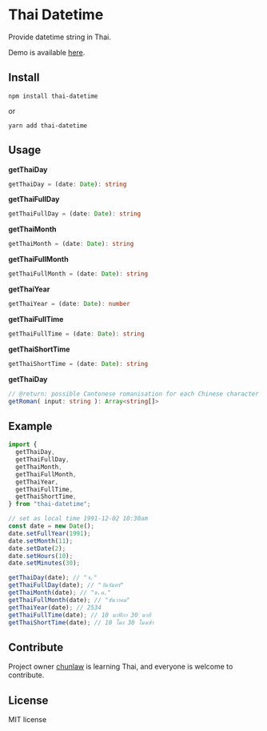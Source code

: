 Thai Datetime
=========

Provide datetime string in Thai. 

Demo is available [here](https://ink.chunlaw.io/ref/datetime).

## Install
```
npm install thai-datetime
```
or
```
yarn add thai-datetime
```

## Usage

__getThaiDay__
```ts
getThaiDay = (date: Date): string
```
__getThaiFullDay__
```ts
getThaiFullDay = (date: Date): string
```
__getThaiMonth__
```ts
getThaiMonth = (date: Date): string
```
__getThaiFullMonth__
```ts
getThaiFullMonth = (date: Date): string
```
__getThaiYear__
```ts
getThaiYear = (date: Date): number
```
__getThaiFullTime__
```ts
getThaiFullTime = (date: Date): string
```
__getThaiShortTime__
```ts
getThaiShortTime = (date: Date): string
```

__getThaiDay__
```ts
// @return: possible Cantonese romanisation for each Chinese character in the input string
getRoman( input: string ): Array<string[]>
```

## Example

```ts
import {
  getThaiDay,
  getThaiFullDay,
  getThaiMonth,
  getThaiFullMonth,
  getThaiYear,
  getThaiFullTime,
  getThaiShortTime,
} from "thai-datetime";

// set as local time 1991-12-02 10:30am
const date = new Date();
date.setFullYear(1991);
date.setMonth(11);
date.setDate(2);
date.setHours(10);
date.setMinutes(30);

getThaiDay(date); // "จ."
getThaiFullDay(date); // "วันจันทร์"
getThaiMonth(date); // "ธ.ค."
getThaiFullMonth(date); // "ธันวาคม"
getThaiYear(date); // 2534
getThaiFullTime(date); // 10 นาฬิกา 30 นาที
getThaiShortTime(date); // 10 โมง 30 โมงเช้า
```

## Contribute
Project owner [chunlaw](https://github.com/chunlaw) is learning Thai, and everyone is welcome to contribute. 

## License

MIT license